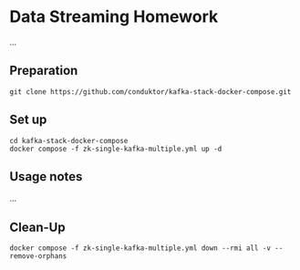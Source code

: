 # Data Streaming Homework

...

## Preparation
```
git clone https://github.com/conduktor/kafka-stack-docker-compose.git
```

## Set up
```
cd kafka-stack-docker-compose
docker compose -f zk-single-kafka-multiple.yml up -d
```

## Usage notes

...


## Clean-Up
```
docker compose -f zk-single-kafka-multiple.yml down --rmi all -v --remove-orphans
```
